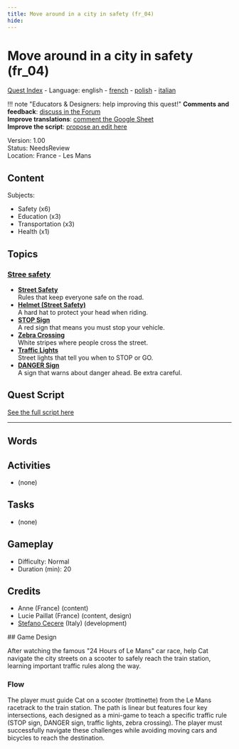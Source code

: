 ```yaml
---
title: Move around in a city in safety (fr_04)
hide:
---
```


# Move around in a city in safety (fr_04)
[Quest Index](./index.md) - Language: english - [french](./fr_04.fr.md) - [polish](./fr_04.pl.md) - [italian](./fr_04.it.md)

!!! note "Educators & Designers: help improving this quest!"
    **Comments and feedback**: [discuss in the Forum](https://antura.discourse.group/t/fr-04-road-safety-les-mans/40/1)  
    **Improve translations**: [comment the Google Sheet](https://docs.google.com/spreadsheets/d/1FPFOy8CHor5ArSg57xMuPAG7WM27-ecDOiU-OmtHgjw/edit?gid=1892167235#gid=1892167235)  
    **Improve the script**: [propose an edit here](https://github.com/vgwb/Antura/blob/main/Assets/_discover/_quests/FR_04%20Le%20Mans%20Streets/FR_04%20Le%20Mans%20Streets%20-%20Yarn%20Script.yarn)  

Version: 1.00  
Status: NeedsReview  
Location: France - Les Mans

## Content
Subjects: 

  - Safety (x6)
  - Education (x3)
  - Transportation (x3)
  - Health (x1)

## Topics
### [Stree safety](../topics/index.md#street-safety)

  - **[Street Safety](../cards/index.md#street_safety)**  
    Rules that keep everyone safe on the road.  
  - **[Helmet (Street Safety)](../cards/index.md#helmet_street_safety)**  
    A hard hat to protect your head when riding.  
  - **[STOP Sign](../cards/index.md#stop_sign)**  
    A red sign that means you must stop your vehicle.  
  - **[Zebra Crossing](../cards/index.md#zebra_crossing)**  
    White stripes where people cross the street.  
  - **[Traffic Lights](../cards/index.md#traffic_lights)**  
    Street lights that tell you when to STOP or GO.  
  - **[DANGER Sign](../cards/index.md#danger_sign)**  
    A sign that warns about danger ahead. Be extra careful.  

## Quest Script

[See the full script here](./fr_04-script.md)

---

## Words
## Activities
- (none)

## Tasks
- (none)
## Gameplay
- Difficulty: Normal
- Duration (min): 20
## Credits
- Anne (France) (content)
- Lucie Paillat (France) (content, design)
- [Stefano Cecere](https://stefanocecere.com) (Italy) (development)

## Game Design

After watching the famous "24 Hours of Le Mans" car race, help Cat navigate the city streets on a scooter to safely reach the train station, learning important traffic rules along the way. 

### Flow
The player must guide Cat on a scooter (trottinette) from the Le Mans racetrack to the train station. The path is linear but features four key intersections, each designed as a mini-game to teach a specific traffic rule (STOP sign, DANGER sign, traffic lights, zebra crossing). 
The player must successfully navigate these challenges while avoiding moving cars and bicycles to reach the destination.

